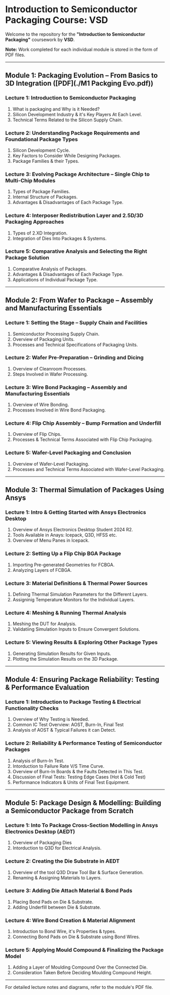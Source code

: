 # Introduction to Semiconductor Packaging Course: VSD

Welcome to the repository for the **"Introduction to Semiconductor Packaging"** coursework by **VSD**.

**Note:** Work completed for each individual module is stored in the form of PDF files.

---

## Module 1: Packaging Evolution – From Basics to 3D Integration ([PDF](./M1 Packging Evo.pdf))

### Lecture 1: Introduction to Semiconductor Packaging
1. What is packaging and Why is it Needed?
2. Silicon Development Industry & it's Key Players At Each Level.
3. Technical Terms Related to the Silicon Supply Chain.

### Lecture 2: Understanding Package Requirements and Foundational Package Types
1. Silicon Development Cycle.
2. Key Factors to Consider While Designing Packages.
3. Package Families & their Types.

### Lecture 3: Evolving Package Architecture – Single Chip to Multi-Chip Modules
1. Types of Package Families.
2. Internal Structure of Packages.
3. Advantages & Disadvantages of Each Package Type.

### Lecture 4: Interposer Redistribution Layer and 2.5D/3D Packaging Approaches
1. Types of 2.XD Integration.
2. Integration of Dies Into Packages & Systems.

### Lecture 5: Comparative Analysis and Selecting the Right Package Solution
1. Comparative Analysis of Packages.
2. Advantages & Disadvantages of Each Package Type.
3. Applications of Individual Package Type.

---

## Module 2: From Wafer to Package – Assembly and Manufacturing Essentials

### Lecture 1: Setting the Stage – Supply Chain and Facilities
1. Semiconductor Processing Supply Chain.
2. Overview of Packaging Units.
3. Processes and Technical Specifications of Packaging Units.

### Lecture 2: Wafer Pre-Preparation – Grinding and Dicing
1. Overview of Cleanroom Processes.
2. Steps Involved in Wafer Processing.

### Lecture 3: Wire Bond Packaging – Assembly and Manufacturing Essentials
1. Overview of Wire Bonding.
2. Processes Involved in Wire Bond Packaging.

### Lecture 4: Flip Chip Assembly – Bump Formation and Underfill
1. Overview of Flip Chips.
2. Processes & Technical Terms Associated with Flip Chip Packaging.

### Lecture 5: Wafer-Level Packaging and Conclusion
1. Overview of Wafer-Level Packaging.
2. Processes and Technical Terms Associated with Wafer-Level Packaging.

---

## Module 3: Thermal Simulation of Packages Using Ansys

### Lecture 1: Intro & Getting Started with Ansys Electronics Desktop
1. Overview of Ansys Electronics Desktop Student 2024 R2.
2. Tools Available in Anays: Icepack, Q3D, HFSS etc.
3. Overview of Menu Panes in Icepack.

### Lecture 2: Setting Up a Flip Chip BGA Package
1. Importing Pre-generated Geometries for FCBGA.
2. Analyzing Layers of FCBGA.

### Lecture 3: Material Definitions & Thermal Power Sources
1. Defining Thermal Simulation Parameters for the Different Layers.
2. Assigninig Temperature Monitors for the Individual Layers.

### Lecture 4: Meshing & Running Thermal Analysis
1. Meshing the DUT for Analysis.
2. Validatiing Simulation Inputs to Ensure Convergent Solutions.

### Lecture 5: Viewing Results & Exploring Other Package Types
1. Generating Simulation Results for Given Inputs.
2. Plotting the Simulation Results on the 3D Package.

---

## Module 4: Ensuring Package Reliability: Testing & Performance Evaluation

### Lecture 1: Introduction to Package Testing & Electrical Functionality Checks
1. Overview of Why Testing is Needed.
2. Common IC Test Overview: AOST, Burn-In, Final Test
3. Analysis of AOST & Typical Failures it can Detect.

### Lecture 2: Reliability & Performance Testing of Semiconductor Packages
1. Analysis of Burn-In Test.
2. Intorduction to Failure Rate V/S Time Curve.
3. Overview of Burn-In Boards & the Faults Detected in This Test.
4. Discussion of Final Tests: Testing Edge Cases (Hot & Cold Test)
5. Performance Indicators & Units of Final Test Equipment.

---

## Module 5: Package Design & Modelling: Building a Semiconductor Package from Scratch

### Lecture 1:  Into To Package Cross-Section Modelling in Ansys Electronics Desktop (AEDT)
1. Overview of Packaging Dies
2. Intorduction to Q3D for Electrical Analysis. 

### Lecture 2: Creating the Die Substrate in AEDT
1. Overview of the tool Q3D Draw Tool Bar & Surface Generation.
2. Renaming & Assigning Materials to Layers.

### Lecture 3: Adding Die Attach Material & Bond Pads
1. Placing Bond Pads on Die & Substrate.
2. Adding Underfill between Die & Substrate.

### Lecture 4: Wire Bond Creation & Material Alignment
1. Introduction to Bond Wire, it's Properties & types.
2. Connecting Bond Pads on Die & Substrate using Bond Wires.

### Lecture 5: Applying Mould Compound & Finalizing the Package Model
1. Adding a Layer of Moulding Compound Over the Connected Die.
2. Consideration Taken Before Deciding Moulding Compound Height.

---

For detailed lecture notes and diagrams, refer to the module's PDF file.
